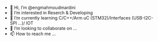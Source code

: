 - 👋 Hi, I’m @engmahmoudmardini
- 👀 I’m interested in Reserch & Developing
- 🌱 I’m currently learning C/C++/Arm uC (STM32)/Interfaces (USB-I2C-SPI ...)/ IOT 
- 💞️ I’m looking to collaborate on ...
- 📫 How to reach me ...

<!---
engmahmoudmardini/engmahmoudmardini is a ✨ special ✨ repository because its `README.md` (this file) appears on your GitHub profile.
You can click the Preview link to take a look at your changes.
--->
